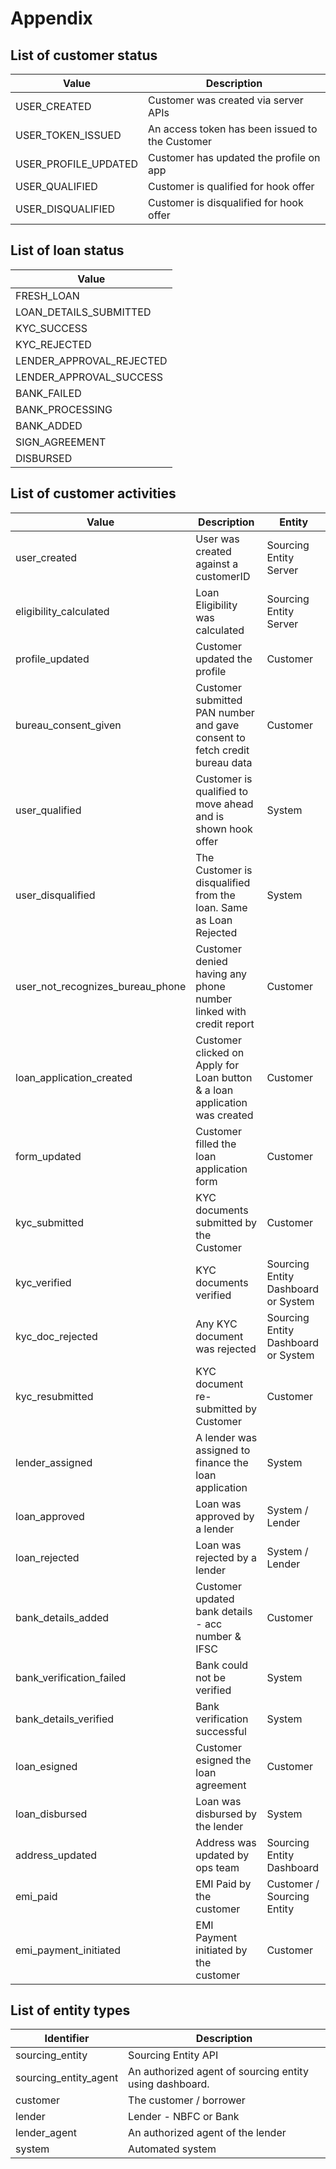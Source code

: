 # Appendix

## List of customer status
| Value | Description |
| - | - |
| USER_CREATED | Customer was created via server APIs |
| USER_TOKEN_ISSUED | An access token has been issued to the Customer |
| USER_PROFILE_UPDATED | Customer has updated the profile on app |
| USER_QUALIFIED | Customer is qualified for hook offer |
| USER_DISQUALIFIED | Customer is disqualified for hook offer |


## List of loan status
| Value | 
| - |
| FRESH_LOAN |
| LOAN_DETAILS_SUBMITTED |
| KYC_SUCCESS |
| KYC_REJECTED |
| LENDER_APPROVAL_REJECTED |
| LENDER_APPROVAL_SUCCESS |
| BANK_FAILED |
| BANK_PROCESSING |
| BANK_ADDED |
| SIGN_AGREEMENT |
| DISBURSED |

## List of customer activities
| Value | Description | Entity |
| - | - | - |
| user_created | User was created against a customerID |  Sourcing Entity Server |
| eligibility_calculated | Loan Eligibility was calculated |  Sourcing Entity Server |
| profile_updated | Customer updated the profile | Customer |
| bureau_consent_given | Customer submitted PAN number and gave consent to fetch credit bureau data | Customer |
| user_qualified | Customer is qualified to move ahead and is shown hook offer | System |
| user_disqualified | The Customer is disqualified from the loan. Same as Loan Rejected | System |
| user_not_recognizes_bureau_phone | Customer denied having any phone number linked with credit report | Customer |
| loan_application_created | Customer clicked on Apply for Loan button & a loan application was created | Customer |
| form_updated | Customer filled the loan application form | Customer |
| kyc_submitted | KYC documents submitted by the Customer | Customer |
| kyc_verified | KYC documents verified |  Sourcing Entity Dashboard or System |
| kyc_doc_rejected | Any KYC document was rejected |  Sourcing Entity Dashboard or System |
| kyc_resubmitted | KYC document re-submitted by Customer | Customer |
| lender_assigned | A lender was assigned to finance the loan application | System |
| loan_approved | Loan was approved by a lender | System / Lender |
| loan_rejected | Loan was rejected by a lender | System / Lender |
| bank_details_added | Customer updated bank details - acc number & IFSC | Customer |
| bank_verification_failed | Bank could not be verified | System |
| bank_details_verified | Bank verification successful | System |
| loan_esigned | Customer esigned the loan agreement | Customer |
| loan_disbursed | Loan was disbursed by the lender | System |
| address_updated | Address was updated by ops team |  Sourcing Entity Dashboard |
| emi_paid | EMI Paid by the customer | Customer /  Sourcing Entity |
| emi_payment_initiated | EMI Payment initiated by the customer | Customer |

## List of entity types
| Identifier | Description |
| - | - | 
| sourcing_entity | Sourcing Entity API|
| sourcing_entity_agent | An authorized agent of sourcing entity using dashboard. |
| customer | The customer / borrower |
| lender | Lender - NBFC or Bank |
| lender_agent | An authorized agent of the lender |
| system | Automated system |
